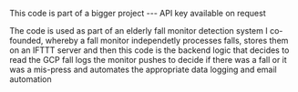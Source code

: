 This code is part of a bigger project --- API key available on request

The code is used as part of an elderly fall monitor detection system I co-founded, whereby a fall monitor independetly processes falls, stores them on an IFTTT server and then this code 
is the backend logic that decides to read the GCP fall logs the monitor pushes to decide if there was a fall or it was a mis-press and automates the appropriate data logging and email automation

